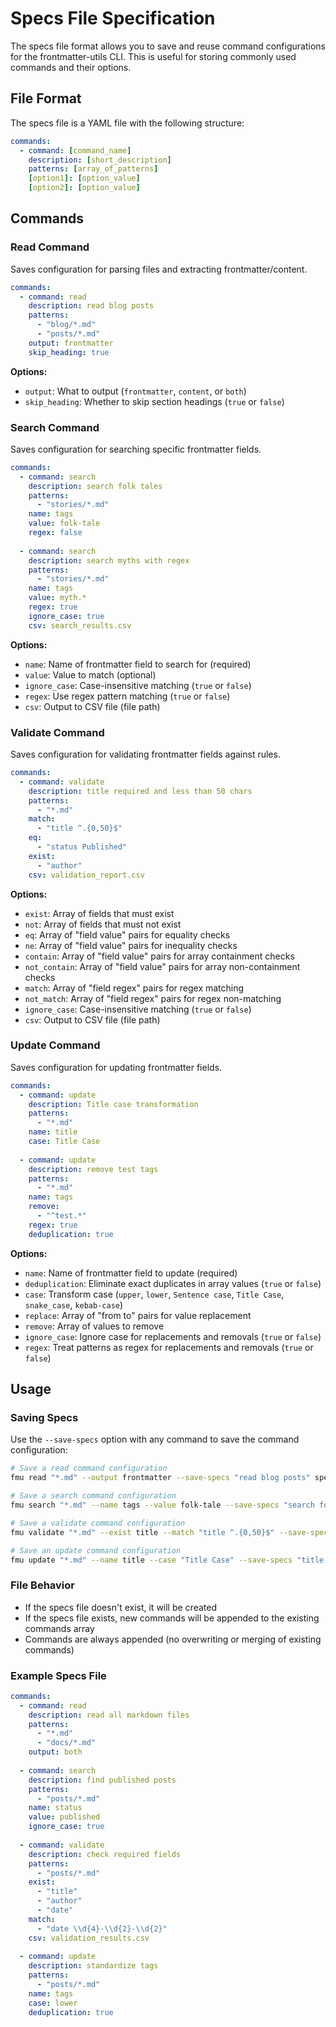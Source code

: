 # Specs File Specification

The specs file format allows you to save and reuse command configurations for the frontmatter-utils CLI. This is useful for storing commonly used commands and their options.

## File Format

The specs file is a YAML file with the following structure:

```yaml
commands:
  - command: [command_name]
    description: [short_description]
    patterns: [array_of_patterns]
    [option1]: [option_value]
    [option2]: [option_value]
```

## Commands

### Read Command

Saves configuration for parsing files and extracting frontmatter/content.

```yaml
commands:
  - command: read
    description: read blog posts
    patterns:
      - "blog/*.md"
      - "posts/*.md"
    output: frontmatter
    skip_heading: true
```

**Options:**
- `output`: What to output (`frontmatter`, `content`, or `both`)
- `skip_heading`: Whether to skip section headings (`true` or `false`)

### Search Command

Saves configuration for searching specific frontmatter fields.

```yaml
commands:
  - command: search
    description: search folk tales
    patterns:
      - "stories/*.md"
    name: tags
    value: folk-tale
    regex: false
    
  - command: search
    description: search myths with regex
    patterns:
      - "stories/*.md"
    name: tags
    value: myth.*
    regex: true
    ignore_case: true
    csv: search_results.csv
```

**Options:**
- `name`: Name of frontmatter field to search for (required)
- `value`: Value to match (optional)
- `ignore_case`: Case-insensitive matching (`true` or `false`)
- `regex`: Use regex pattern matching (`true` or `false`)
- `csv`: Output to CSV file (file path)

### Validate Command

Saves configuration for validating frontmatter fields against rules.

```yaml
commands:
  - command: validate
    description: title required and less than 50 chars
    patterns:
      - "*.md"
    match:
      - "title ^.{0,50}$"
    eq:
      - "status Published"
    exist:
      - "author"
    csv: validation_report.csv
```

**Options:**
- `exist`: Array of fields that must exist
- `not`: Array of fields that must not exist
- `eq`: Array of "field value" pairs for equality checks
- `ne`: Array of "field value" pairs for inequality checks
- `contain`: Array of "field value" pairs for array containment checks
- `not_contain`: Array of "field value" pairs for array non-containment checks
- `match`: Array of "field regex" pairs for regex matching
- `not_match`: Array of "field regex" pairs for regex non-matching
- `ignore_case`: Case-insensitive matching (`true` or `false`)
- `csv`: Output to CSV file (file path)

### Update Command

Saves configuration for updating frontmatter fields.

```yaml
commands:
  - command: update
    description: Title case transformation
    patterns:
      - "*.md"
    name: title
    case: Title Case
    
  - command: update
    description: remove test tags
    patterns:
      - "*.md"
    name: tags
    remove:
      - "^test.*"
    regex: true
    deduplication: true
```

**Options:**
- `name`: Name of frontmatter field to update (required)
- `deduplication`: Eliminate exact duplicates in array values (`true` or `false`)
- `case`: Transform case (`upper`, `lower`, `Sentence case`, `Title Case`, `snake_case`, `kebab-case`)
- `replace`: Array of "from to" pairs for value replacement
- `remove`: Array of values to remove
- `ignore_case`: Ignore case for replacements and removals (`true` or `false`)
- `regex`: Treat patterns as regex for replacements and removals (`true` or `false`)

## Usage

### Saving Specs

Use the `--save-specs` option with any command to save the command configuration:

```bash
# Save a read command configuration
fmu read "*.md" --output frontmatter --save-specs "read blog posts" specs.yaml

# Save a search command configuration  
fmu search "*.md" --name tags --value folk-tale --save-specs "search folk tales" specs.yaml

# Save a validate command configuration
fmu validate "*.md" --exist title --match "title ^.{0,50}$" --save-specs "validate titles" specs.yaml

# Save an update command configuration
fmu update "*.md" --name title --case "Title Case" --save-specs "title case" specs.yaml
```

### File Behavior

- If the specs file doesn't exist, it will be created
- If the specs file exists, new commands will be appended to the existing commands array
- Commands are always appended (no overwriting or merging of existing commands)

### Example Specs File

```yaml
commands:
  - command: read
    description: read all markdown files
    patterns:
      - "*.md"
      - "docs/*.md"
    output: both
    
  - command: search
    description: find published posts
    patterns:
      - "posts/*.md"
    name: status
    value: published
    ignore_case: true
    
  - command: validate
    description: check required fields
    patterns:
      - "posts/*.md"
    exist:
      - "title"
      - "author"
      - "date"
    match:
      - "date \\d{4}-\\d{2}-\\d{2}"
    csv: validation_results.csv
    
  - command: update
    description: standardize tags
    patterns:
      - "posts/*.md"
    name: tags
    case: lower
    deduplication: true
```